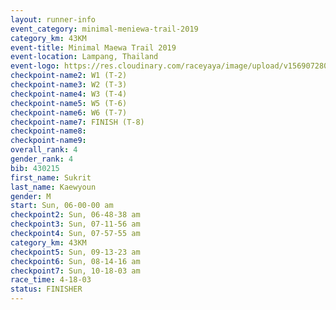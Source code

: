 ```yaml
---
layout: runner-info 
event_category: minimal-meniewa-trail-2019 
category_km: 43KM
event-title: Minimal Maewa Trail 2019 
event-location: Lampang, Thailand 
event-logo: https://res.cloudinary.com/raceyaya/image/upload/v1569072805/logo/minimal-trail_ktnvsp.jpg 
checkpoint-name2: W1 (T-2) 
checkpoint-name3: W2 (T-3) 
checkpoint-name4: W3 (T-4) 
checkpoint-name5: W5 (T-6) 
checkpoint-name6: W6 (T-7) 
checkpoint-name7: FINISH (T-8) 
checkpoint-name8: 
checkpoint-name9: 
overall_rank: 4
gender_rank: 4
bib: 430215
first_name: Sukrit
last_name: Kaewyoun
gender: M
start: Sun, 06-00-00 am
checkpoint2: Sun, 06-48-38 am
checkpoint3: Sun, 07-11-56 am
checkpoint4: Sun, 07-57-55 am
category_km: 43KM
checkpoint5: Sun, 09-13-23 am
checkpoint6: Sun, 08-14-16 am
checkpoint7: Sun, 10-18-03 am
race_time: 4-18-03
status: FINISHER
---
```

